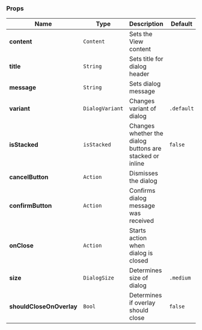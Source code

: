 ### Props
| Name | Type | Description | Default | Values |
| --- | ----------- | --------- | --------- | --------- |
| **content** | `Content` | Sets the View content |  |  |
| **title** | `String` | Sets title for dialog header |  |  |
| **message** | `String` | Sets dialog message|  |  |
| **variant** | `DialogVariant` | Changes variant of dialog | `.default` | `.default` `.status()` |
| **isStacked** | `isStacked` | Changes whether the dialog buttons are stacked or inline | `false` | `true` `false`  |
| **cancelButton** | `Action` | Dismisses the dialog |  |  |
| **confirmButton** | `Action` | Confirms dialog message was received |  |  |
| **onClose** | `Action` | Starts action when dialog is closed |  | |
| **size** | `DialogSize` | Determines size of dialog |  `.medium`| `.small, .medium, .large` |
| **shouldCloseOnOverlay** | `Bool` | Determines if overlay should close | `false` | `true` `false`  |
